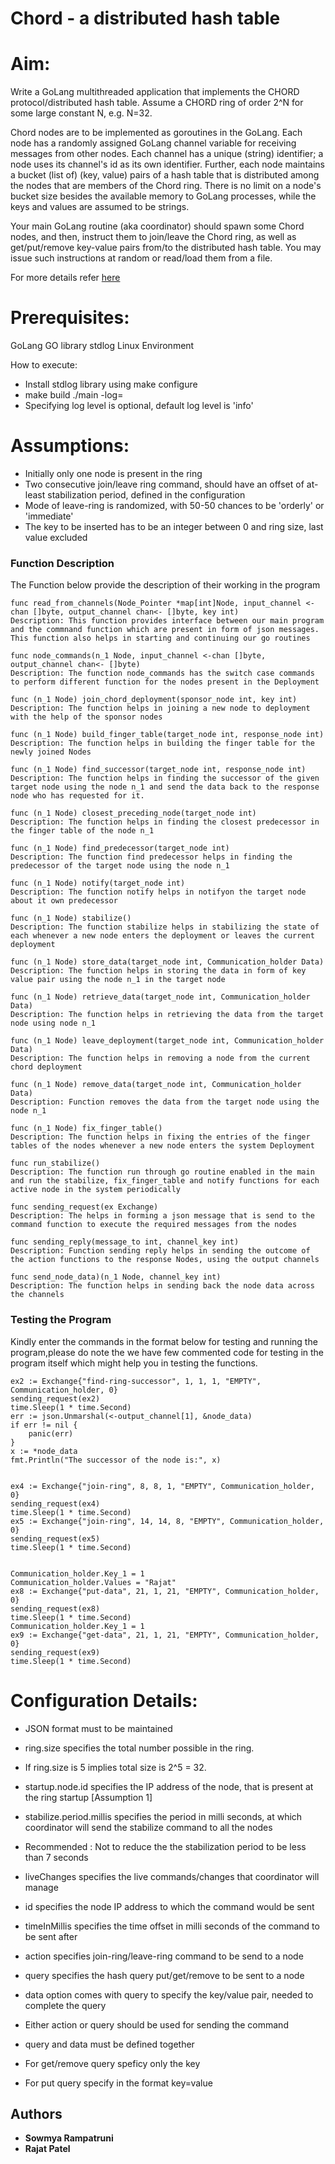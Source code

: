 

# Chord - a distributed hash table
# Aim:
Write a GoLang multithreaded application that implements the CHORD protocol/distributed hash table. Assume a CHORD ring of order 2^N for some large constant N, e.g. N=32.

Chord nodes are to be implemented as goroutines in the GoLang. Each node has a randomly assigned GoLang channel variable for receiving messages from other nodes. Each channel has a unique (string) identifier; a node uses its channel's id as its own identifier. Further, each node maintains a bucket (list of) (key, value) pairs of a hash table that is distributed among the nodes that are members of the Chord ring. There is no limit on a node's bucket size besides the available memory to GoLang processes, while the keys and values are assumed to be strings.

Your main GoLang routine (aka coordinator) should spawn some Chord nodes, and then, instruct them to join/leave the Chord ring, as well as get/put/remove key-value pairs from/to the distributed hash table. You may issue such instructions at random or read/load them from a file.

For more details refer [here](https://www.csee.umbc.edu/~kalpakis/Courses/621-sp18/project/prj3.phphttps://www.google.com)

# Prerequisites:
GoLang
GO library stdlog
Linux Environment

How to execute:
 * Install stdlog library using make configure
 * make build
./main -log=<loglevel>
 * Specifying log level is optional, default log level is 'info'
  
# Assumptions:
 * Initially only one node is present in the ring
 * Two consecutive join/leave ring command, should have an offset of at-least stabilization period, defined in the configuration
 * Mode of leave-ring is randomized, with 50-50 chances to be 'orderly' or 'immediate'
 * The key to be inserted has to be an integer between 0 and ring size, last value excluded

### Function Description

The Function below provide the description of their working in the program
```
func read_from_channels(Node_Pointer *map[int]Node, input_channel <-chan []byte, output_channel chan<- []byte, key int)
Description: This function provides interface between our main program and the commnand function which are present in form of json messages. This function also helps in starting and continuing our go routines
 ```
 ```
func node_commands(n_1 Node, input_channel <-chan []byte, output_channel chan<- []byte)
Description: The function node_commands has the switch case commands to perform different function for the nodes present in the Deployment
```
```
func (n_1 Node) join_chord_deployment(sponsor_node int, key int)
Description: The function helps in joining a new node to deployment with the help of the sponsor nodes
```
```
func (n_1 Node) build_finger_table(target_node int, response_node int)
Description: The function helps in building the finger table for the newly joined Nodes
```
```
func (n_1 Node) find_successor(target_node int, response_node int)
Description: The function helps in finding the successor of the given target node using the node n_1 and send the data back to the response node who has requested for it.
```
```
func (n_1 Node) closest_preceding_node(target_node int)
Description: The function helps in finding the closest predecessor in the finger table of the node n_1
```
```
func (n_1 Node) find_predecessor(target_node int)
Description: The function find predecessor helps in finding the predecessor of the target node using the node n_1
```
```
func (n_1 Node) notify(target_node int)
Description: The function notify helps in notifyon the target node about it own predecessor
```
```
func (n_1 Node) stabilize()
Description: The function stabilize helps in stabilizing the state of each whenever a new node enters the deployment or leaves the current deployment
```
```
func (n_1 Node) store_data(target_node int, Communication_holder Data)
Description: The function helps in storing the data in form of key value pair using the node n_1 in the target node
```
```
func (n_1 Node) retrieve_data(target_node int, Communication_holder Data)
Description: The function helps in retrieving the data from the target node using node n_1
```
```
func (n_1 Node) leave_deployment(target_node int, Communication_holder Data)
Description: The function helps in removing a node from the current chord deployment
```
```
func (n_1 Node) remove_data(target_node int, Communication_holder Data)
Description: Function removes the data from the target node using the node n_1
```

```
func (n_1 Node) fix_finger_table()
Description: The function helps in fixing the entries of the finger tables of the nodes whenever a new node enters the system Deployment
```
```
func run_stabilize()
Description: The function run through go routine enabled in the main and run the stabilize, fix_finger_table and notify functions for each active node in the system periodically
```

```
func sending_request(ex Exchange)
Description: The helps in forming a json message that is send to the command function to execute the required messages from the nodes
```
```
func sending_reply(message_to int, channel_key int)
Description: Function sending reply helps in sending the outcome of the action functions to the response Nodes, using the output channels
```
```
func send_node_data)(n_1 Node, channel_key int)
Description: The function helps in sending back the node data across the channels
```

### Testing the Program
Kindly enter the commands in the format below for testing and running the program,please do note the we have few commented code for testing in the program itself which might help you in testing the functions.

```
ex2 := Exchange{"find-ring-successor", 1, 1, 1, "EMPTY", Communication_holder, 0}
sending_request(ex2)
time.Sleep(1 * time.Second)
err := json.Unmarshal(<-output_channel[1], &node_data)
if err != nil {
	panic(err)
}
x := *node_data
fmt.Println("The successor of the node is:", x)
 
 
ex4 := Exchange{"join-ring", 8, 8, 1, "EMPTY", Communication_holder, 0}
sending_request(ex4)
time.Sleep(1 * time.Second)
ex5 := Exchange{"join-ring", 14, 14, 8, "EMPTY", Communication_holder, 0}
sending_request(ex5)
time.Sleep(1 * time.Second)
 
 
Communication_holder.Key_1 = 1
Communication_holder.Values = "Rajat"
ex8 := Exchange{"put-data", 21, 1, 21, "EMPTY", Communication_holder, 0}
sending_request(ex8)
time.Sleep(1 * time.Second)
Communication_holder.Key_1 = 1
ex9 := Exchange{"get-data", 21, 1, 21, "EMPTY", Communication_holder, 0}
sending_request(ex9)
time.Sleep(1 * time.Second)

 ```

# Configuration Details:
 * JSON format must to be maintained
 * ring.size specifies the total number possible in the ring.
 
 * If ring.size is 5 implies total size is 2^5 = 32.
 * startup.node.id specifies the IP address of the node, that is present at the ring startup [Assumption 1]
 * stabilize.period.millis specifies the period in milli seconds, at which coordinator will send the stabilize command to all the nodes

 * Recommended : Not to reduce the the stabilization period to be less than 7 seconds
 * liveChanges specifies the live commands/changes that coordinator will manage
 * id specifies the node IP address to which the command would be sent
 * timeInMillis specifies the time offset in milli seconds of the command to be sent after
 * action specifies join-ring/leave-ring command to be send to a node
 * query specifies the hash query put/get/remove to be sent to a node
 * data option comes with query to specify the key/value pair, needed to complete the query
 * Either action or query should be used for sending the command
 * query and data must be defined together
 * For get/remove query speficy only the key
 * For put query specify in the format key=value
 
 ## Authors
 
* **Sowmya Rampatruni**
* **Rajat Patel**

